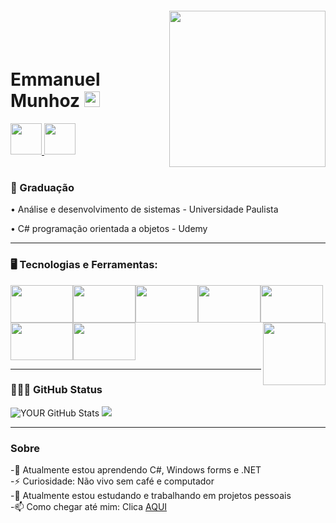 <img align="right" width="250px" style="margin-top:-20px" src="https://user-images.githubusercontent.com/109323615/226710389-f7695ffd-a20d-45a7-954f-e796da14dc7e.png">

</br>
</br>

<div dsplay="inline-block">
 
 <h1 align="left">Emmanuel Munhoz <img src="https://media.giphy.com/media/hvRJCLFzcasrR4ia7z/giphy.gif" width="25px"></h1>
 <a href="https://www.linkedin.com/in/emmanuelmunhoz1/">
 <img  width="50px" src="https://user-images.githubusercontent.com/109323615/226733530-148593d2-3a73-42ab-92c1-4d31b49b6057.png">
  
  <a href="https://t.me/EmmanuelMunhoz">
<img  width="50px" src="https://user-images.githubusercontent.com/109323615/226734835-c5246c20-fa68-44bc-bed1-483726ce5a1c.png"></A>
</br>
</br>

### 📖 Graduação

<p> • Análise e desenvolvimento de sistemas - Universidade Paulista </P>
<p>• C# programação orientada a objetos - Udemy </p>
</div>
<hr>

### 🖥️ Tecnologias e Ferramentas: 
<img src="https://cdn.jsdelivr.net/gh/devicons/devicon/icons/html5/html5-original.svg" height="60" width="100"/><img src="https://cdn.jsdelivr.net/gh/devicons/devicon/icons/css3/css3-original.svg" height="60" width="100"/><img src="https://cdn.jsdelivr.net/gh/devicons/devicon/icons/csharp/csharp-original.svg" height="60" width="100"/><img src="https://cdn.jsdelivr.net/gh/devicons/devicon/icons/dot-net/dot-net-original-wordmark.svg" height="60" width="100"/><img src="https://cdn.jsdelivr.net/gh/devicons/devicon/icons/mysql/mysql-plain-wordmark.svg" height="60" width="100"/><img src="https://cdn.jsdelivr.net/gh/devicons/devicon/icons/postgresql/postgresql-original-wordmark.svg" height="60" width="100"/><img src="https://cdn.jsdelivr.net/gh/devicons/devicon/icons/python/python-original.svg"  height="60" width="100"/>  <img align="right" width="100px" style="margin" src="https://user-images.githubusercontent.com/109323615/226714146-8a5b37fb-b0ae-46d7-867e-13df52617410.gif"> <hr>
 
### 👨🏼‍💻 GitHub Status
![YOUR GitHub Stats](https://github-readme-stats.vercel.app/api?username=EmmanuelMunhoz&show_icons=true&theme=dracula")
<img src ="https://github-readme-stats.vercel.app/api/top-langs/?username=EmmanuelMunhoz&layout=compact&hide_border=true&langs_count=10"> <hr>

### Sobre

-🌱 Atualmente estou aprendendo C#, Windows forms e .NET <br>
-⚡ Curiosidade: Não vivo sem café e computador <br>
-🚀 Atualmente estou estudando e trabalhando em projetos pessoais <br>
-📫 Como chegar até mim: Clica <a href="https://wa.me/16991847664"> AQUI </a>


 
 


